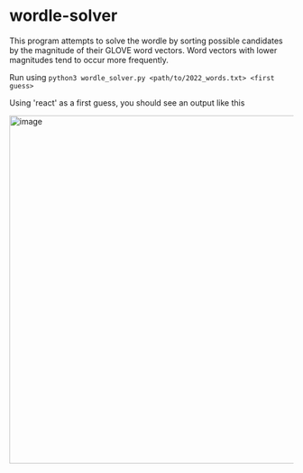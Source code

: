 # wordle-solver
This program attempts to solve the wordle by sorting possible candidates by the magnitude of their GLOVE word vectors. Word vectors with lower magnitudes tend to occur more frequently.

Run using ```python3 wordle_solver.py <path/to/2022_words.txt> <first guess>```

Using 'react' as a first guess, you should see an output like this 


<img width="617" alt="image" src="https://user-images.githubusercontent.com/42917263/165859798-1a1eee98-a036-4249-a5dd-bb5ed000d4ba.png">
